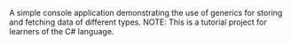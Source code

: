 A simple console application demonstrating the use of generics for storing and fetching data of different types. NOTE: This is a tutorial project for learners of the C# language.
